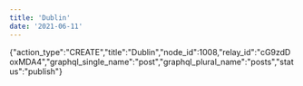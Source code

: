 ```yaml
---
title: 'Dublin'
date: '2021-06-11'
---
```


{"action_type":"CREATE","title":"Dublin","node_id":1008,"relay_id":"cG9zdDoxMDA4","graphql_single_name":"post","graphql_plural_name":"posts","status":"publish"}
